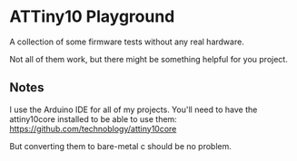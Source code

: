 # ATTiny10 Playground

A collection of some firmware tests without any real hardware. 

Not all of them work, but there might be something helpful for you project.

## Notes
I use the Arduino IDE for all of my projects. You'll need to have the attiny10core installed to be able to use them:
https://github.com/technoblogy/attiny10core

But converting them to bare-metal c should be no problem.